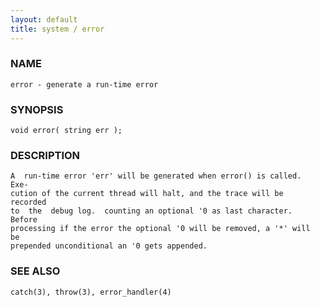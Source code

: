 ```yaml
---
layout: default
title: system / error
---
```


### NAME

    error - generate a run-time error

### SYNOPSIS

    void error( string err );

### DESCRIPTION

    A  run-time error 'err' will be generated when error() is called.  Exe‐
    cution of the current thread will halt, and the trace will be  recorded
    to  the  debug log.  counting an optional '0 as last character.  Before
    processing if the error the optional '0 will be removed, a '*' will  be
    prepended unconditional an '0 gets appended.

### SEE ALSO

    catch(3), throw(3), error_handler(4)
